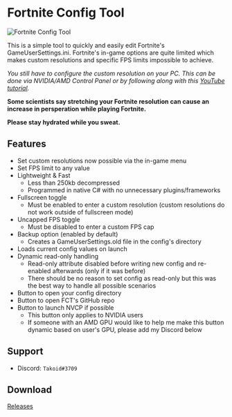 # Fortnite Config Tool

![Fortnite Config Tool](https://i.imgur.com/Rkylkac.png)

This is a simple tool to quickly and easily edit Fortnite's GameUserSettings.ini. Fortnite's in-game options are quite limited which makes custom resolutions and specific FPS limits impossible to achieve.

*You still have to configure the custom resolution on your PC. This can be done via NVIDIA/AMD Control Panel or by following along with this [YouTube tutorial](https://www.youtube.com/watch?v=YO4a-yV073o).*

**Some scientists say stretching your Fortnite resolution can cause an increase in persperation while playing Fortnite.**

**Please stay hydrated while you sweat.**

## Features

* Set custom resolutions now possible via the in-game menu
* Set FPS limit to any value
* Lightweight & Fast
  * Less than 250kb decompressed
  * Programmed in native C# with no unnecessary plugins/frameworks
* Fullscreen toggle
  * Must be enabled to enter a custom resolution (custom resolutions do not work outside of fullscreen mode)
* Uncapped FPS toggle
  * Must be disabled to enter a custom FPS cap
* Backup option (enabled by default)
  * Creates a GameUserSettings.old file in the config's directory
* Loads current config values on launch
* Dynamic read-only handling
  * Read-only attribute disabled before writing new config and re-enabled afterwards (only if it was before)
  * There should be no reason to set config as read-only but this was the best way to handle all possible scenarios
* Button to open your config directory
* Button to open FCT's GitHub repo
* Button to launch NVCP if possible
  * This button only applies to NVIDIA users
  * If someone with an AMD GPU would like to help me make this button dynamic based on user's GPU, please add my Discord below
  
## Support

* Discord: ```Takoid#3709```

## Download
[Releases](https://github.com/TakoidGit/FortniteConfigTool/releases)
